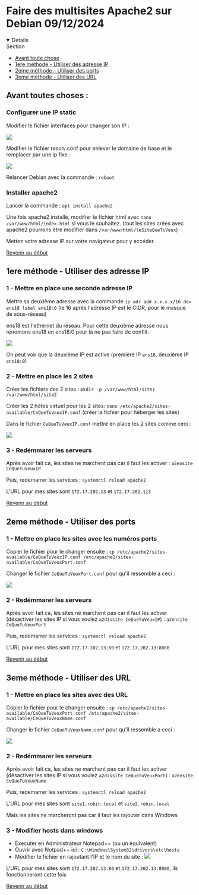 # Faire des multisites Apache2 sur Debian 09/12/2024

<a name="Debut" />

<details open>
<summary>Section</summary>

* [Avant toute chose](#Atc)
* [1ere méthode - Utiliser des adresse IP](#1)
* [2eme méthode - Utiliser des ports](#2)
* [3eme méthode - Utiliser des URL](#3)
</details>

<a name="Atc" />

## Avant toutes choses :

### Configurer une IP static

Modifier le fichier interfaces pour changer son IP :

![](Capture/interfaces.png)

Modifier le fichier resolv.conf pour enlever le domaine de base et le remplacer par une ip fixe :

![](Capture/resolv.png)

Relancer Debian avec la commande : ```reboot```

### Installer apache2

Lancer la commande : ```apt install apache2```

Une fois apache2 installé, modifier le fichier html avec ```nano /var/www/html/index.html``` si vous le souhaitez.
(tout les sites crées avec apache2 pourrons être modifier dans ```/var/www/html/leSiteQueTuVeux```)

Mettez votre adresse IP sur votre navigateur pour y accéder.

<a name="1" />

[Revenir au début](#Debut)

## 1ere méthode - Utiliser des adresse IP

### 1 - Mettre en place une seconde adresse IP

Mettre sa deuxième adresse avec la commande ```ip adr add x.x.x.x/16 dev ens18 label ens18:0```
(le 16 après l'adresse IP est le CIDR, pour le masque de sous-réseau)

ens18 est l'ethernet du réseau.
Pour cette deuxième adresse nous renomons ens18 en ens18:0 pour la ne pas faire de conflit.

![](Capture/IP2.png)

On peut voir que la deuxième IP est active (première IP ```ens18```, deuxième IP ```ens18:0```)

### 2 - Mettre en place les 2 sites

Créer les fichiers des 2 sites : ```mkdir -p /var/www/html/site1 /var/www/html/site2```

Créer les 2 hôtes virtuel pour les 2 sites: ```nano /etc/apache2/sites-available/CeQueTuVeuxIP.conf``` (créer la fichier pour héberger les sites)

Dans le fichier ```CeQueTuVeuxIP.conf``` mettre en place les 2 sites comme ceci :

![](Capture/ip_vhosts.png)

### 3 - Redémmarer les serveurs

Après avoir fait ca, les sites ne marchent pas car il faut les activer : ```a2ensite CeQueTuVeuxIP```

Puis, redemarrer les services : ```systemctl reload apache2```

L'URL pour mes sites sont ```172.17.202.13``` et ```172.17.202.113```

<a name="2" />

[Revenir au début](#Debut)

## 2eme méthode - Utiliser des ports

### 1 - Mettre en place les sites avec les numéros ports

Copier le fichier pour le changer ensuite : ```cp /etc/apache2/sites-available/CeQueTuVeuxIP.conf /etc/apache2/sites-available/CeQueTuVeuxPort.conf```

Changer le fichier ```CeQueTuVeuxPort.conf``` pour qu'il ressemble a ceci : 

![](Capture/port_vhosts.png)

### 2 - Redémmarer les serveurs

Après avoir fait ca, les sites ne marchent pas car il faut les activer (désactiver les sites IP si vous voulez ```a2dissite CeQueTuVeuxIP```) : ```a2ensite CeQueTuVeuxPort```

Puis, redemarrer les services : ```systemctl reload apache2```

L'URL pour mes sites sont ```172.17.202.13:80``` et ```172.17.202.13:8080```

<a name="3" />

[Revenir au début](#Debut)

## 3eme méthode - Utiliser des URL

### 1 - Mettre en place les sites avec des URL

Copier le fichier pour le changer ensuite : ```cp /etc/apache2/sites-available/CeQueTuVeuxPort.conf /etc/apache2/sites-available/CeQueTuVeuxName.conf```

Changer le fichier ```CeQueTuVeuxName.conf``` pour qu'il ressemble a ceci : 

![](Capture/name_hosts.png)

### 2 - Redémmarer les serveurs

Après avoir fait ca, les sites ne marchent pas car il faut les activer (désactiver les sites IP si vous voulez ```a2dissite CeQueTuVeuxPort```) : ```a2ensite CeQueTuVeuxName```

Puis, redemarrer les services : ```systemctl reload apache2```

L'URL pour mes sites sont ```site1.robin.local``` et ```site2.robin.local```

Mais les sites ne marcheront pas car il faut les rajouter dans Windows

### 3 - Modifier hosts dans windows

- Éxecuter en Administrateur Notepad++ (ou un équivalent)
- Ouvrir avec Notpad++ ici : ```C:\Windows\System32\drivers\etc\hosts```
- Modifier le fichier en rajoutant l'IP et le nom du site :
![](Capture/hosts.png)


L'URL pour mes sites sont ```172.17.202.13:80``` et ```172.17.202.13:8080```, ils fonctionneront cette fois

[Revenir au début](#Debut)
